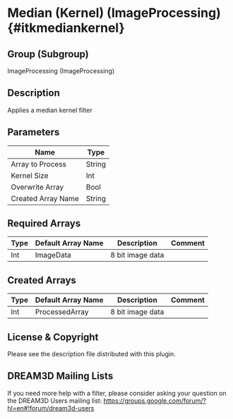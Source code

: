 Median (Kernel) (ImageProcessing) {#itkmediankernel}
=====

## Group (Subgroup) ##

ImageProcessing (ImageProcessing)

## Description ##

Applies a median kernel filter

## Parameters ##

| Name             | Type |
|------------------|------|
| Array to Process | String |
| Kernel Size | Int |
| Overwrite Array| Bool |
| Created Array Name | String |


## Required Arrays ##

| Type | Default Array Name | Description | Comment |
|------|--------------------|-------------|---------|
| Int | ImageData | 8 bit image data       | |


## Created Arrays ##

| Type | Default Array Name | Description | Comment |
|------|--------------------|-------------|---------|
| Int | ProcessedArray | 8 bit image data       | |




## License & Copyright ##

Please see the description file distributed with this plugin.

## DREAM3D Mailing Lists ##

If you need more help with a filter, please consider asking your question on the DREAM3D Users mailing list:
https://groups.google.com/forum/?hl=en#!forum/dream3d-users



